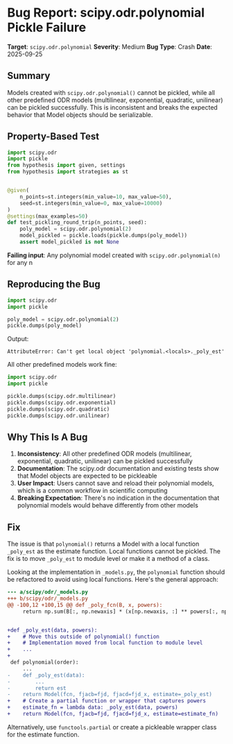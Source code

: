 # Bug Report: scipy.odr.polynomial Pickle Failure

**Target**: `scipy.odr.polynomial`
**Severity**: Medium
**Bug Type**: Crash
**Date**: 2025-09-25

## Summary

Models created with `scipy.odr.polynomial()` cannot be pickled, while all other predefined ODR models (multilinear, exponential, quadratic, unilinear) can be pickled successfully. This is inconsistent and breaks the expected behavior that Model objects should be serializable.

## Property-Based Test

```python
import scipy.odr
import pickle
from hypothesis import given, settings
from hypothesis import strategies as st


@given(
    n_points=st.integers(min_value=10, max_value=50),
    seed=st.integers(min_value=0, max_value=10000)
)
@settings(max_examples=50)
def test_pickling_round_trip(n_points, seed):
    poly_model = scipy.odr.polynomial(2)
    model_pickled = pickle.loads(pickle.dumps(poly_model))
    assert model_pickled is not None
```

**Failing input**: Any polynomial model created with `scipy.odr.polynomial(n)` for any n

## Reproducing the Bug

```python
import scipy.odr
import pickle

poly_model = scipy.odr.polynomial(2)
pickle.dumps(poly_model)
```

Output:
```
AttributeError: Can't get local object 'polynomial.<locals>._poly_est'
```

All other predefined models work fine:
```python
import scipy.odr
import pickle

pickle.dumps(scipy.odr.multilinear)
pickle.dumps(scipy.odr.exponential)
pickle.dumps(scipy.odr.quadratic)
pickle.dumps(scipy.odr.unilinear)
```

## Why This Is A Bug

1. **Inconsistency**: All other predefined ODR models (multilinear, exponential, quadratic, unilinear) can be pickled successfully
2. **Documentation**: The scipy.odr documentation and existing tests show that Model objects are expected to be pickleable
3. **User Impact**: Users cannot save and reload their polynomial models, which is a common workflow in scientific computing
4. **Breaking Expectation**: There's no indication in the documentation that polynomial models would behave differently from other models

## Fix

The issue is that `polynomial()` returns a Model with a local function `_poly_est` as the estimate function. Local functions cannot be pickled. The fix is to move `_poly_est` to module level or make it a method of a class.

Looking at the implementation in `_models.py`, the `polynomial` function should be refactored to avoid using local functions. Here's the general approach:

```diff
--- a/scipy/odr/_models.py
+++ b/scipy/odr/_models.py
@@ -100,12 +100,15 @@ def _poly_fcn(B, x, powers):
     return np.sum(B[:, np.newaxis] * (x[np.newaxis, :] ** powers[:, np.newaxis]), axis=0)


+def _poly_est(data, powers):
+    # Move this outside of polynomial() function
+    # Implementation moved from local function to module level
+    ...
+
 def polynomial(order):
     ...
-    def _poly_est(data):
-        ...
-        return est
-    return Model(fcn, fjacb=fjd, fjacd=fjd_x, estimate=_poly_est)
+    # Create a partial function or wrapper that captures powers
+    estimate_fn = lambda data: _poly_est(data, powers)
+    return Model(fcn, fjacb=fjd, fjacd=fjd_x, estimate=estimate_fn)
```

Alternatively, use `functools.partial` or create a pickleable wrapper class for the estimate function.